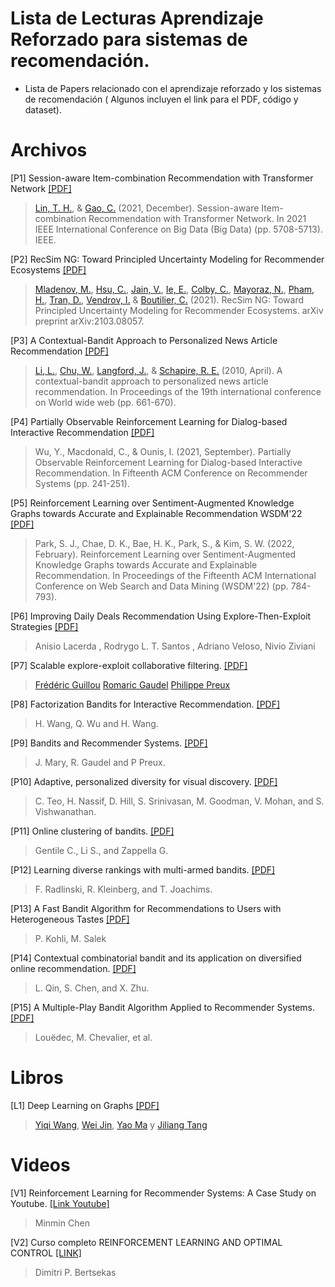 # Lista de Lecturas Aprendizaje Reforzado para sistemas de recomendación.

- Lista de Papers relacionado con el aprendizaje reforzado y los sistemas de recomendación ( Algunos incluyen el link para el PDF, código y dataset).

# Archivos
[P1]  Session-aware Item-combination Recommendation with Transformer Network [[PDF]](https://arxiv.org/pdf/2111.08817.pdf)

> [Lin, T. H.](https://arxiv.org/search/cs?searchtype=author&query=Lin%2C+T), & [Gao, C.](https://arxiv.org/search/cs?searchtype=author&query=Gao%2C+C) (2021, December). Session-aware Item-combination Recommendation with Transformer Network. In 2021 IEEE International Conference on Big Data (Big Data) (pp. 5708-5713). IEEE.

[P2]  RecSim NG: Toward Principled Uncertainty Modeling for Recommender Ecosystems [[PDF]](https://arxiv.org/pdf/2103.08057.pdf)

> [Mladenov, M.](https://arxiv.org/search/cs?searchtype=author&query=Mladenov%2C+M), [Hsu, C.](https://arxiv.org/search/cs?searchtype=author&query=Hsu%2C+C), [Jain, V.](https://arxiv.org/search/cs?searchtype=author&query=Jain%2C+V), [Ie, E.](https://arxiv.org/search/cs?searchtype=author&query=Ie%2C+E), [Colby, C.](https://arxiv.org/search/cs?searchtype=author&query=Colby%2C+C), [Mayoraz, N.](https://arxiv.org/search/cs?searchtype=author&query=Mayoraz%2C+N), [Pham, H.](https://arxiv.org/search/cs?searchtype=author&query=Pham%2C+H), [Tran, D.](https://arxiv.org/search/cs?searchtype=author&query=Tran%2C+D), [Vendrov, I.](https://arxiv.org/search/cs?searchtype=author&query=Vendrov%2C+I) & [Boutilier, C.](https://arxiv.org/search/cs?searchtype=author&query=Boutilier%2C+C) (2021). RecSim NG: Toward Principled Uncertainty Modeling for Recommender Ecosystems. arXiv preprint arXiv:2103.08057.

[P3]  A Contextual-Bandit Approach to Personalized News Article Recommendation [[PDF]](https://arxiv.org/pdf/1003.0146.pdf)

> [Li, L.](https://arxiv.org/search/cs?searchtype=author&query=Li%2C+L), [Chu, W.](https://arxiv.org/search/cs?searchtype=author&query=Chu%2C+W), [Langford, J.](https://arxiv.org/search/cs?searchtype=author&query=Langford%2C+J), & [Schapire, R. E.](https://arxiv.org/search/cs?searchtype=author&query=Schapire%2C+R+E) (2010, April). A contextual-bandit approach to personalized news article recommendation. In Proceedings of the 19th international conference on World wide web (pp. 661-670).

[P4] Partially Observable Reinforcement Learning for Dialog-based Interactive Recommendation [[PDF]](https://dl.acm.org/doi/10.1145/3460231.3474256)

> Wu, Y., Macdonald, C., & Ounis, I. (2021, September). Partially Observable Reinforcement Learning for Dialog-based Interactive Recommendation. In Fifteenth ACM Conference on Recommender Systems (pp. 241-251).

[P5] Reinforcement Learning over Sentiment-Augmented Knowledge Graphs towards Accurate and Explainable Recommendation WSDM'22 [[PDF]](https://dl.acm.org/doi/abs/10.1145/3488560.3498515)

> Park, S. J., Chae, D. K., Bae, H. K., Park, S., & Kim, S. W. (2022, February). Reinforcement Learning over Sentiment-Augmented Knowledge Graphs towards Accurate and Explainable Recommendation. In Proceedings of the Fifteenth ACM International Conference on Web Search and Data Mining (WSDM'22) (pp. 784-793).

[P6] Improving Daily Deals Recommendation Using Explore-Then-Exploit Strategies [[PDF]](https://homepages.dcc.ufmg.br/~rodrygo/wp-content/papercite-data/pdf/lacerda2015irj.pdf)

> Anisio Lacerda , Rodrygo L. T. Santos , Adriano Veloso, Nivio Ziviani

[P7]  Scalable explore-exploit collaborative filtering. [[PDF]](https://hal.inria.fr/hal-01406418)

> [Frédéric Guillou](https://hal.inria.fr/search/index/q/*/authFullName_s/Fr%C3%A9d%C3%A9ric+Guillou)  [Romaric Gaudel](https://hal.inria.fr/search/index/q/*/authIdHal_s/romaric-gaudel)  [Philippe Preux](https://hal.inria.fr/search/index/q/*/authIdHal_s/preux-philippe)

[P8] Factorization Bandits for Interactive Recommendation. [[PDF]](https://www.cs.virginia.edu/~hw5x/paper/factorUCB.pdf)

> H. Wang, Q. Wu and H. Wang.

[P9] Bandits and Recommender Systems. [[PDF]](https://hal.inria.fr/hal-01256033/file/Bandits_and_Recommender_Systems.pdf)

> J. Mary, R. Gaudel and P Preux.

[P10] Adaptive, personalized diversity for visual discovery. [[PDF]](https://arxiv.org/pdf/1810.01477.pdf)

> C. Teo, H. Nassif, D. Hill, S. Srinivasan, M. Goodman, V. Mohan, and S. Vishwanathan.

[P11] Online clustering of bandits. [[PDF]](http://proceedings.mlr.press/v32/gentile14.pdf)

> Gentile C., Li S., and Zappella G. 

[P12] Learning diverse rankings with multi-armed bandits. [[PDF]](https://dl.acm.org/doi/pdf/10.1145/1390156.1390255)

> F. Radlinski, R. Kleinberg, and T. Joachims.

[P13] A Fast Bandit Algorithm for Recommendations to Users with Heterogeneous Tastes [[PDF]](https://www.microsoft.com/en-us/research/wp-content/uploads/2016/11/kss_aaai2013.pdf)

> P. Kohli, M. Salek

[P14] Contextual combinatorial bandit and its application on diversified online recommendation. [[PDF]](http://www.chenshouyuan.com/papers/sdm14.pdf)

> L. Qin, S. Chen, and X. Zhu.

[P15] A Multiple-Play Bandit Algorithm Applied to Recommender Systems. [[PDF]](https://www.aaai.org/ocs/index.php/FLAIRS/FLAIRS15/paper/download/10385/10364)

> Louëdec, M. Chevalier, et al. 

# Libros

[L1]  Deep Learning on Graphs [[PDF]](https://web.njit.edu/~ym329/dlg_book/)

> [Yiqi Wang](https://www.cse.msu.edu/~wangy206/), [Wei Jin](http://www.cse.msu.edu/~jinwei2/), [Yao Ma](http://cse.msu.edu/~mayao4/) y [Jiliang Tang](https://www.cse.msu.edu/~tangjili/)


# Videos
[V1] Reinforcement Learning for Recommender Systems: A Case Study on Youtube. [[Link Youtube]](https://www.youtube.com/watch?v=HEqQ2_1XRTs)

> Minmin Chen

[V2] Curso completo REINFORCEMENT LEARNING AND OPTIMAL CONTROL [[LINK]](http://web.mit.edu/dimitrib/www/RLbook.html)

> Dimitri P. Bertsekas
